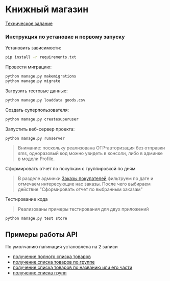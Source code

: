 # Книжный магазин
[Техническое задание](...)

### Инструкция по установке и первому запуску 

Установить зависимости:

```bash
pip install -r requirements.txt
```

Провести миграцию:

```bash
python manage.py makemigrations
python manage.py migrate
```

Загрузить тестовые данные:

```bash
python manage.py loaddata goods.csv
```

Создать суперпользователя:

```bash
python manage.py createsuperuser
```

Запустить веб-сервер проекта:

```bash
python manage.py runserver
```

> Внимание: поскольку реализована OTP-авторизация без отправки sms, одноразовый код можно увидеть в консоли, либо в админке в модели Profile.

Сформировать отчет по покупкам с группировкой по дням  

> В разделе админки [Заказы покупателей](http://127.0.0.1:8000/admin/cart/order/) фильтруем по дате и отмечаем интересующие нас заказы. После чего выбираем действие "Сформировать отчет по выбранным заказам" 

Тестирование кода
> Реализованы примеры тестирования для двух приложений
```bash
python manage.py test store

```


## Примеры работы API
По умолчанию пагинация установлена на 2 записи
* [получение полного списка товаров](http://127.0.0.1:8000/api)
* [получение списка товаров по группе](http://127.0.0.1:8000/api?group=30)
* [получение списка товаров по названию или его части](http://127.0.0.1:8000/api?name=sams)
* [получение списка групп](http://127.0.0.1:8000/groups)